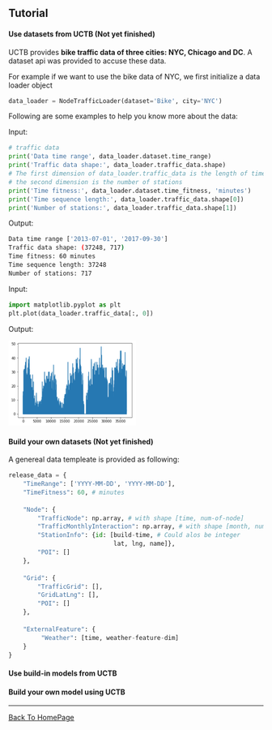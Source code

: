 ## Tutorial

#### Use datasets from UCTB (Not yet finished)

UCTB provides **bike traffic data of three cities: NYC, Chicago and DC**. A dataset api was provided to accuse these data.

For example if we want to use the bike data of NYC, we first initialize a data loader object

```python
data_loader = NodeTrafficLoader(dataset='Bike', city='NYC')
```

Following are some examples to help you know more about the data:

Input:

```python
# traffic data 
print('Data time range', data_loader.dataset.time_range)
print('Traffic data shape:', data_loader.traffic_data.shape)
# The first dimension of data_loader.traffic_data is the length of time-sequence.
# the second dimension is the number of stations
print('Time fitness:', data_loader.dataset.time_fitness, 'minutes')
print('Time sequence length:', data_loader.traffic_data.shape[0])
print('Number of stations:', data_loader.traffic_data.shape[1])
```

Output:

```bash
Data time range ['2013-07-01', '2017-09-30']
Traffic data shape: (37248, 717)
Time fitness: 60 minutes
Time sequence length: 37248
Number of stations: 717
```

Input:

```python
import matplotlib.pyplot as plt
plt.plot(data_loader.traffic_data[:, 0])
```

Output:

<img src='../src/image/toturial_p1_dataplot.png' width=50%>

#### Build your own datasets (Not yet finished)

A genereal data templeate is provided as following:

```python
release_data = {
    "TimeRange": ['YYYY-MM-DD', 'YYYY-MM-DD'],
    "TimeFitness": 60, # minutes
    
    "Node": {
        "TrafficNode": np.array, # with shape [time, num-of-node]
        "TrafficMonthlyInteraction": np.array, # with shape [month, num-of-node. num-of-node]
        "StationInfo": {id: [build-time, # Could alos be integer
                             lat, lng, name]},
        "POI": []
    },
	
    "Grid": {
        "TrafficGrid": [],
        "GridLatLng": [],
        "POI": []
    },

    "ExternalFeature": {
         "Weather": [time, weather-feature-dim]
    }
}
```

#### Use build-in models from UCTB

#### Build your own model using UCTB



------

<u>[Back To HomePage](../index.html)</u>